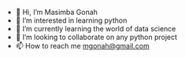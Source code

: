 - 👋 Hi, I’m Masimba Gonah
- 👀 I’m interested in learning python
- 🌱 I’m currently learning the world of data science
- 💞️ I’m looking to collaborate on any python project
- 📫 How to reach me mgonah@gmail.com

<!---
massey007/massey007 is a ✨ special ✨ repository because its `README.md` (this file) appears on your GitHub profile.
You can click the Preview link to take a look at your changes.
--->
